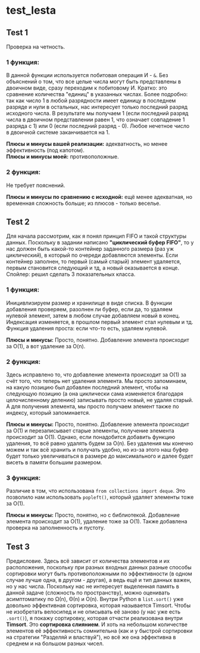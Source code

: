 # test_lesta
## Test 1
Проверка на четность.
### 1 функция:
В данной функции используется побитовая операция И - `&`. Без объяснений о том, что все целые числа могут быть представлены в двоичном виде, сразу переходим к побитовому И. Кратко: это сравнение количества "единиц" в указанных числах.
Более подробно: так как число 1 в любой разрядности имеет единицу в последнем разряде и нули в остальных, нас интересует только последний разряд исходного числа. В результате мы получаем 1 (если последний разряд числа в двоичном представлении равен 1, что означает совпадение 1 разряда с 1) или 0 (если последний разряд - 0). Любое нечетное число в двоичной системе заканчивается на 1.

**Плюсы и минусы вашей реализации:** адекватность, но менее эффективность (под капотом).  
**Плюсы и минусы моей:** противоположные.

### 2 функция:
Не требует пояснений.

**Плюсы и минусы по сравнению с исходной:** ещё менее адекватная, но временная сложность больше; из плюсов - только веселье.

## Test 2
Для начала рассмотрим, как я понял принцип FIFO и такой структуры данных.
Поскольку в задании написано **"циклический буфер FIFO"**, то у нас должен быть какой-то контейнер заданного размера (раз уж *циклический*), в который по очереди добавляются элементы. Если контейнер заполнен, то первый (самый старый) элемент удаляется, первым становится следующий и тд, а новый оказывается в конце. Спойлер: решил сделать 3 показательных класса.

### 1 функция:
Иницивлизируем размер и хранилище в виде списка. В функции добавления проверяем, разолнен ли буфер, если да, то удаляем нулевой элемент, затем в любом случае добавляем новый в конец. Индексация изменяется, в прошлом первый элемент стал нулевым и тд. Функция удаления проста: если что-то есть, удаляем нулевой.

**Плюсы и минусы:** Просто, понятно. Добавление элемента происходит за O(1), а вот удаление за O(n).

### 2 функция:
Здесь исправлено то, что добавление элемента происходит за O(1) за счёт того, что теперь нет удаления элемента. Мы просто запоминаем, на какую позицию был добавлен последний элемент, чтобы на следующую позицию (а она циклически сама изменяется благодаря целочисленному делению) записывать просто новый, не удаляя старый. А для получения элемента, мы просто получаем элемент также по индексу, который запоминается.

**Плюсы и минусы:** Просто, понятно. Добавление элемента происходит за O(1) и перезаписывает старые элементы, получение элемента происходит за O(1). Однако, если понадобится добавить функцию удаления, то всё равно удалять будем за O(n). Без удаления мы конечно можем и так всё хранить и получать удобно, но из-за этого наш буфер будет только увеличиваться в размере до максимального и далее будет висеть в памяти большим размером.

### 3 функция:
Различие в том, что использована `from collections import deque`. Это позволило нам использовать `popleft()`, который удаляет элементы тоже за O(1).

**Плюсы и минусы:** Просто, понятно, но с библиотекой. Добавление элемента происходит за O(1), удаление тоже за O(1). Также добавлена проверка на заполненность и пустоту.


## Test 3
Предисловие.
Здесь всё зависит от количества элементов и их расположения, поскольку при разных входных данных разные способы сортировки могут быть противоположными по эффективности (в одном случае лучше одна, в другом - другая), а ведь ещё и тип данных важен, но у нас числа. Поскольку нас не интересует выделенная память в данной задаче (сложность по пространству), можно оценивать асимптоматику по Ω(n), Θ(n) и O(n). Внутри Python в `list.sort()` уже довольно эффективная сортировка, которая называется Timsort. Чтобы не изобретать велосипед и не описывать её заново (у нас уже есть `.sort()`), я покажу сортировку, которая отчасти реализована внутри **Timsort**. Это **сортировка слиянием**. И хоть на небольшом количестве элементов её эффективность сомнительна (как и у быстрой сортировки на стратегии "Разделяй и властвуй"), но всё же она эффективна в среднем и на большом разных чисел.
